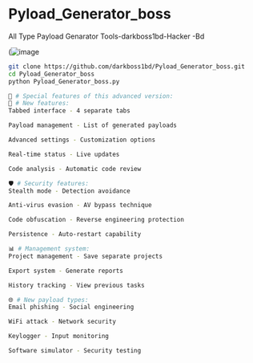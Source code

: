 # Pyload_Generator_boss
All Type Payload Genarator Tools-darkboss1bd-Hacker -Bd

(![image](https://i.postimg.cc/nhy6JXmr/Advanced-Pylode-Genarator.png)


```bash
git clone https://github.com/darkboss1bd/Pyload_Generator_boss.git
cd Pyload_Generator_boss
python Pyload_Generator_boss.py
```
```bash
🚀 # Special features of this advanced version:
🔰 # New features:
Tabbed interface - 4 separate tabs

Payload management - List of generated payloads

Advanced settings - Customization options

Real-time status - Live updates

Code analysis - Automatic code review

🛡️ # Security features:
Stealth mode - Detection avoidance

Anti-virus evasion - AV bypass technique

Code obfuscation - Reverse engineering protection

Persistence - Auto-restart capability

📊 # Management system:
Project management - Save separate projects

Export system - Generate reports

History tracking - View previous tasks

🌐 # New payload types:
Email phishing - Social engineering

WiFi attack - Network security

Keylogger - Input monitoring

Software simulator - Security testing
```
